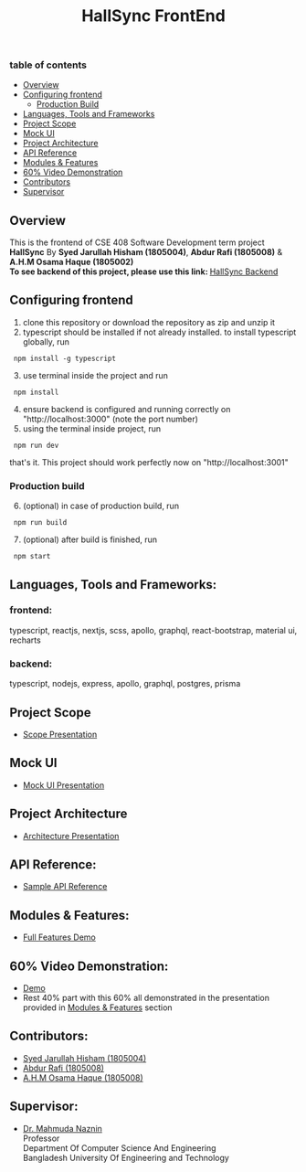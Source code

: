 
<h1 align="center"> HallSync FrontEnd</h1><br />

### table of contents
   * [Overview](#overview)
   * [Configuring frontend](#configuring-frontend)
      * [Production Build](#build)
   * [Languages, Tools and Frameworks](#tools)
   * [Project Scope](#scope)
   * [Mock UI](#mock)
   * [Project Architecture](#archi)
   * [API Reference](#api-reference)
   * [Modules & Features](#features)
   * [60% Video Demonstration](#video-demonstration)
   * [Contributors](#contribute)
   * [Supervisor](#super)


## Overview<a name="overview"></a>
   This is the frontend of CSE 408 Software Development term project <b>HallSync</b> By <b>Syed Jarullah Hisham (1805004)</b>, <b>Abdur Rafi (1805008)</b> & <b>A.H.M Osama Haque (1805002)</b> <br />
   <b>To see backend of this project, please use this link: </b> [HallSync Backend](https://github.com/abdur-rafi/hallsynch)

## Configuring frontend<a name="configuring-frontend"></a>
   1. clone this repository or download the repository as zip and unzip it
   2. typescript should be installed if not already installed. to install typescript globally, run 
   
     npm install -g typescript

   3. use terminal inside the project and run 
     
     npm install

   4. ensure backend is configured and running correctly on "http://localhost:3000" (note the port number)
   5. using the terminal inside project, run 

     npm run dev

that's it. This project should work perfectly now on "http://localhost:3001"

 ### Production build<a name="build"></a>
   6. (optional) in case of production build, run

     npm run build

   7. (optional) after build is finished, run 

     npm start

## Languages, Tools and Frameworks:<a name="tools"></a>
### frontend:
typescript, reactjs, nextjs, scss, apollo, graphql, react-bootstrap, material ui, recharts

### backend: 
typescript, nodejs, express, apollo, graphql, postgres, prisma

## Project Scope<a name="scope"></a>
* [Scope Presentation](https://docs.google.com/presentation/d/1HZqs8L87hZMDl6vFIrbbXwTb2OujFEmvzw0N6ZqaqfQ/edit?usp=sharing)

## Mock UI<a name="mock"></a>
* [Mock UI Presentation](https://docs.google.com/presentation/d/1im97rgSKxvw3j7o39X7TL8qRPl1_rPDF7WTA1r100UM/edit?usp=sharing)

## Project Architecture<a name="archi"></a>
* [Architecture Presentation](https://docs.google.com/presentation/d/1rpH56H3i_tuJjli4yfSajR5Ape0ViHmi9psTVnRxats/edit?usp=sharing)

## API Reference:<a name="api-reference"></a>
* [Sample API Reference](https://docs.google.com/spreadsheets/d/1bzbqjXmUxGidomrpJ0jKK2NfvzD0NaEjbHeG4WBwJVg/edit?usp=sharing)

## Modules & Features:<a name="features"></a>
* [Full Features Demo](https://docs.google.com/presentation/d/1hdAMp-Ch___syEhl3d1bdcaObi3pzTZ3jvrld7EXEGo/edit?usp=sharing)
   
## 60% Video Demonstration:<a name="video-demonstration"></a>
* [Demo](https://drive.google.com/file/d/1_rRpJUIOU9zjPquxmX92mtss_2Ztj1dl/view)
* Rest 40% part with this 60% all demonstrated in the presentation provided in [Modules & Features](#features) section
 
## Contributors:<a name="contribute"></a>
   * [Syed Jarullah Hisham (1805004)](https://hishamcse.github.io/)
   * [Abdur Rafi (1805008)](https://github.com/abdur-rafi)
   * [A.H.M Osama Haque (1805008)](https://github.com/Osama00112)

## Supervisor:<a name="super"></a>
   * [Dr. Mahmuda Naznin](https://cse.buet.ac.bd/faculty_list/detail/mahmudanaznin) <br />
     Professor <br />
     Department Of Computer Science And Engineering <br />
     Bangladesh University Of Engineering and Technology
     
